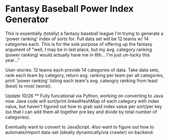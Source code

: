# Fantasy Baseball Power Index Generator

This is essentially (totally) a fantasy baseball league I'm trying to generate a 'power ranking' index of sorts for. Full data set will be 12 teams w/ 14 categories each. This is for the sole purpose of offering up the fantasy argument of "well, I may be in last place, but my avg. category ranking (power ranking) would actually have me in 6th... I'm just un-lucky this year..."

User-stories: 12 teams each provide 14 categories of data. Take data sets, rank each team by category, return avg. ranking per team per all categories, print 'power ranking' listing each team's avg. cateogry ranking from least (best) to most (worst).

Update 10/26 ** Fully funcational via Python, working on converting to Java now. Java code will sort/print linkedHashMap of each category with index value, but haven't figured out how to grab said index value per sort/per key (so that I can add them all together pre key and divide by total number of categories).

Eventually want to convert to JavaScript. Also want to figure out how to automate/import data-set (ideally dynamically/via crawler) on backend.
